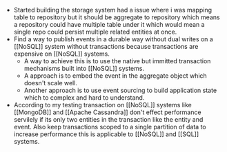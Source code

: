 - Started building the storage system had a issue where i was mapping table to repository but it should be aggregate to repository which means a repository could have multiple table under it which would mean a single repo could persist multiple related entities at once.
- Find a way to publish events in a durable way without dual writes on a [[NoSQL]] system without transactions because transactions are expensive on [[NoSQL]] systems.
	- A way to achieve this is to use the native but immitted transaction mechanisms built into [[NoSQL]] systems.
	- A approach is to embed the event in the aggregate object which doesn't scale well.
	- Another approach is to use event sourcing to build application state which to complex and hard to understand.
- According to my testing transaction on [[NoSQL]] systems like [[MongoDB]] and [[Apache Cassandra]] don't effect performance servilely if its only two entities in the transaction like the entity and event. Also keep transactions scoped to a single partition of data to increase performance this is applicable to [[NoSQL]] and [[SQL]] systems.